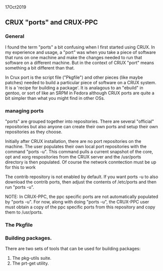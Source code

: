 
17Oct2019

## CRUX "ports" and CRUX-PPC

### General

I found the term "ports" a bit confusing when I first started using CRUX.  In
my experience and usage, a "port" was when you take a piece of software that
runs on one machine and make the changes needed to run that software on
a different machine.  But in the context of CRUX "port" means something a 
bit different than that.

In Crux  port is the script file ("Pkgfile") and other pieces (like maybe 
patches) needed to build a particular piece of software on a CRUX system.   
It is a 'recipe for building a package'.   It is analagous to an "ebuild" in
 gentoo, or sort of like an SRPM in Fedora although CRUX ports are 
quite a bit simpler than what you might find in other OSs.

### managing ports

"ports" are grouped together into repositories.   There are several
"official" repositories but also anyone can create their own ports and
setup their own repositories as they choose.

Initially after CRUX installation, there are no port repositories on
the machine.  The user populates their own local port repositories with
the command  "ports -u".  This command pulls a current snapshot of 
the core, opt and xorg respositories from the CRUX server and the 
/usr/ports directory is then populated.  Of course the network conntection
must be up for this to work

The contrib repository is not enabled by default.  If you want 
ports -u to also download the contrib ports, then adjust the contents
of /etc/ports and then run "ports -u".

NOTE:  In CRUX-PPC, the ppc specific ports are not automatically
populated by "ports -u".   For now, along with doing "ports -u", the 
CRUX-PPC user must obtain a copy of the ppc specific ports from this 
repository and copy them to /usr/ports.


### The Pkgfile

### Building packages.

There are two sets of tools that can be used for building packages:

1) The pkg-utils suite.
2) The prt-get utility.

